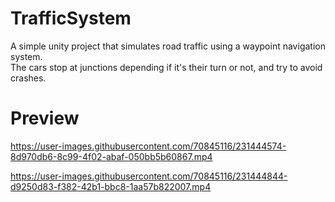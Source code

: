 # TrafficSystem
A simple unity project that simulates road traffic using a waypoint navigation system.<br>
The cars stop at junctions depending if it's their turn or not, and try to avoid crashes.

# Preview
https://user-images.githubusercontent.com/70845116/231444574-8d970db6-8c99-4f02-abaf-050bb5b60867.mp4


https://user-images.githubusercontent.com/70845116/231444844-d9250d83-f382-42b1-bbc8-1aa57b822007.mp4

